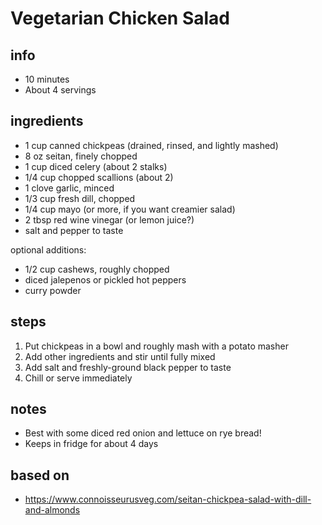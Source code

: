 # Vegetarian Chicken Salad  

## info  
* 10 minutes  
* About 4 servings   

## ingredients  
* 1 cup canned chickpeas (drained, rinsed, and lightly mashed)  
* 8 oz seitan, finely chopped  
* 1 cup diced celery (about 2 stalks)  
* 1/4 cup chopped scallions (about 2)  
* 1 clove garlic, minced  
* 1/3 cup fresh dill, chopped  
* 1/4 cup mayo (or more, if you want creamier salad)  
* 2 tbsp red wine vinegar (or lemon juice?)  
* salt and pepper to taste  

optional additions:  
* 1/2 cup cashews, roughly chopped  
* diced jalepenos or pickled hot peppers  
* curry powder  

## steps
1. Put chickpeas in a bowl and roughly mash with a potato masher  
2. Add other ingredients and stir until fully mixed  
3. Add salt and freshly-ground black pepper to taste  
4. Chill or serve immediately  

## notes  
* Best with some diced red onion and lettuce on rye bread!    
* Keeps in fridge for about 4 days  

## based on  
* https://www.connoisseurusveg.com/seitan-chickpea-salad-with-dill-and-almonds  

